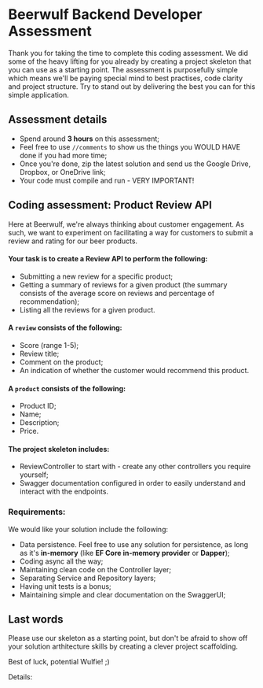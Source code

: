 # Beerwulf Backend Developer Assessment
Thank you for taking the time to complete this coding assessment. We did some of the heavy lifting for you already by creating a project skeleton that you can use as a starting point. The assessment is purposefully simple which means we'll be paying special mind to best practises, code clarity and project structure. Try to stand out by delivering the best you can for this simple application.

## Assessment details
* Spend around **3 hours** on this assessment;
* Feel free to use `//comments` to show us the things you WOULD HAVE done if you had more time;
* Once you're done, zip the latest solution and send us the Google Drive, Dropbox, or OneDrive link;
* Your code must compile and run - VERY IMPORTANT!

## Coding assessment: Product Review API
Here at Beerwulf, we're always thinking about customer engagement. As such, we want to experiment on facilitating a way for customers to submit a review and rating for our beer products. 

#### Your task is to create a Review API to perform the following:
* Submitting a new review for a specific product;
* Getting a summary of reviews for a given product (the summary consists of the average score on reviews and percentage of recommendation);
* Listing all the reviews for a given product.

#### A `review` consists of the following:
* Score (range 1-5);
* Review title;
* Comment on the product;
* An indication of whether the customer would recommend this product.

#### A `product` consists of the following:
* Product ID;
* Name;
* Description;
* Price.

#### The project skeleton includes:
* ReviewController to start with - create any other controllers you require yourself;
* Swagger documentation configured in order to easily understand and interact with the endpoints.

### Requirements:
We would like your solution include the following:
* Data persistence. Feel free to use any solution for persistence, as long as it's **in-memory** (like **EF Core in-memory provider** or **Dapper**);
* Coding async all the way;
* Maintaining clean code on the Controller layer;
* Separating Service and Repository layers;
* Having unit tests is a bonus;
* Maintaining simple and clear documentation on the SwaggerUI;

## Last words
Please use our skeleton as a starting point, but don't be afraid to show off your solution arthitecture skills by creating a clever project scaffolding.

Best of luck, potential Wulfie! ;)


Details:

